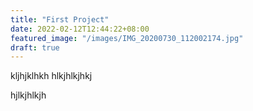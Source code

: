 ```yaml
---
title: "First Project"
date: 2022-02-12T12:44:22+08:00
featured_image: "/images/IMG_20200730_112002174.jpg"
draft: true
---
```


kljhjklhkh
hlkjhlkjhkj

hjlkjhlkjh
